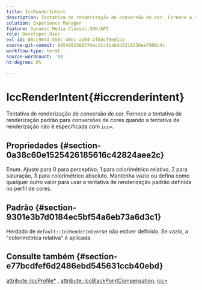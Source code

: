 ```yaml
---
title: IccRenderIntent
description: Tentativa de renderização de conversão de cor. Fornece a tentativa de renderização padrão para conversões de cores quando a intenção de renderização não é especificada com icc=.
solution: Experience Manager
feature: Dynamic Media Classic,SDK/API
role: Developer,User
exl-id: 86cc907d-556c-40ec-a104-2f0dcf9ed1ce
source-git-commit: 8454991568374ecd1c4babdd3210250ea7988c4c
workflow-type: tm+mt
source-wordcount: '93'
ht-degree: 0%

---
```


# IccRenderIntent{#iccrenderintent}

Tentativa de renderização de conversão de cor. Fornece a tentativa de renderização padrão para conversões de cores quando a tentativa de renderização não é especificada com `icc=`.

## Propriedades {#section-0a38c60e1525426185616c42824aee2c}

Enum. Ajuste para 0 para perceptivo, 1 para colorimétrico relativo, 2 para saturação, 3 para colorimétrico absoluto. Mantenha vazio ou defina como qualquer outro valor para usar a tentativa de renderização padrão definida no perfil de cores.

## Padrão {#section-9301e3b7d0184ec5bf54a6eb73a6d3c1}

Herdado de `default::IccRenderIntent`se não estiver definido. Se vazio, a &quot;colorimétrica relativa&quot; é aplicada.

## Consulte também {#section-e77bcdfef6d2486ebd545631ccb40ebd}

[attribute::IccProfile*](../../../../../ir-api/material-cat/image-rendering-api-ref/c-ir-material-catalog/c-ir-attributes-reference/r-ir-iccprofilecmyk.md#reference-55aead2d924847ffbd1be4c46add7127) , [attribute::IccBlackPointCompensation](../../../../../ir-api/material-cat/image-rendering-api-ref/c-ir-material-catalog/c-ir-attributes-reference/r-ir-iccblackpointcompensation.md#reference-d939b0cdf6564baaa88deb1059e3b7f0), [icc=](../../../../../ir-api/http-protocol/image-rendering-api-ref/c-ir-http-protocol-ref/c-ir-http-protocol-command-reference/r-ir-icc.md#reference-86a2fff3cef24982ad2063d977a16e06)
